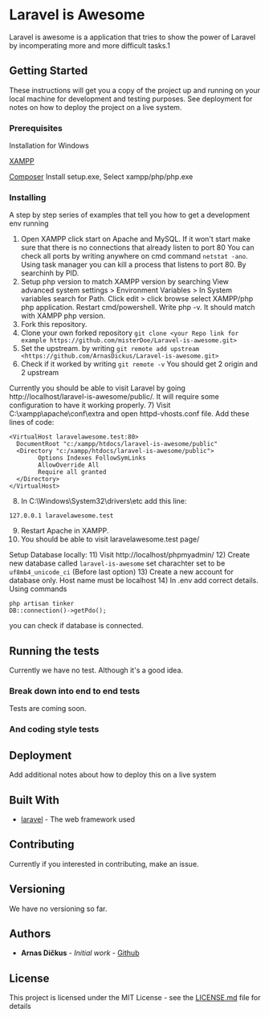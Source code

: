 # Laravel is Awesome

Laravel is awesome is a application that tries to show the power of Laravel by incomperating more and more difficult tasks.1

## Getting Started

These instructions will get you a copy of the project up and running on your local machine for development and testing purposes. See deployment for notes on how to deploy the project on a live system.

### Prerequisites
Installation for Windows

[XAMPP](https://www.apachefriends.org/index.html)

[Composer](https://www.apachefriends.org/index.html) Install setup.exe, Select xampp/php/php.exe

### Installing

A step by step series of examples that tell you how to get a development env running


1) Open XAMPP click start on Apache and MySQL. If it won't start make sure that there is no connections that already listen to port 80 You can check all ports by writing anywhere on cmd command `netstat -ano`. Using task manager you can kill a process that listens to port 80. By searchinh by PID.
2) Setup php version to match XAMPP version by searching View advanced system settings > Environment Variables > In System variables search for Path. Click edit > click browse select XAMPP/php php application. Restart cmd/powershell. Write php -v. It should match with XAMPP php version.
3) Fork this repository. 
4) Clone your own forked repository `git clone <your Repo link for example https://github.com/misterDoe/Laravel-is-awesome.git>`
5) Set the upstream. by writing `git remote add upstream <https://github.com/ArnasDickus/Laravel-is-awesome.git>`
6) Check if it worked by writing `git remote -v` You should get 2 origin and 2 upstream

Currently you should be able to visit Laravel by going http://localhost/laravel-is-awesome/public/. It will require some configuration to have it working properly.
7) Visit C:\xampp\apache\conf\extra and open httpd-vhosts.conf file.
Add these lines of code:
```
<VirtualHost laravelawesome.test:80>
  DocumentRoot "c:/xampp/htdocs/laravel-is-awesome/public" 
  <Directory "c:/xampp/htdocs/laravel-is-awesome/public">
        Options Indexes FollowSymLinks
        AllowOverride All
        Require all granted
  </Directory>
</VirtualHost>
```
8) In C:\Windows\System32\drivers\etc add this line:
```
127.0.0.1 laravelawesome.test
```
9) Restart Apache in XAMPP.
10) You should be able to visit laravelawesome.test page/

Setup Database locally:
11) Visit http://localhost/phpmyadmin/
12) Create new database called `laravel-is-awesome` set charachter set to be `uf8mb4_unicode_ci` (Before last option)
13) Create a new account for database only. Host name must be localhost
14) In .env add correct details. Using commands 
```
php artisan tinker
DB::connection()->getPdo();
```
you can check if database is connected.

## Running the tests

Currently we have no test. Although it's a good idea.

### Break down into end to end tests

Tests are coming soon.

### And coding style tests



## Deployment

Add additional notes about how to deploy this on a live system

## Built With

* [laravel](https://laravel.com/) - The web framework used

## Contributing

Currently if you interested in contributing, make an issue.

## Versioning

We have no versioning so far.

## Authors

* **Arnas Dičkus** - *Initial work* - [Github](https://github.com/ArnasDickus)

## License

This project is licensed under the MIT License - see the [LICENSE.md](LICENSE.md) file for details


